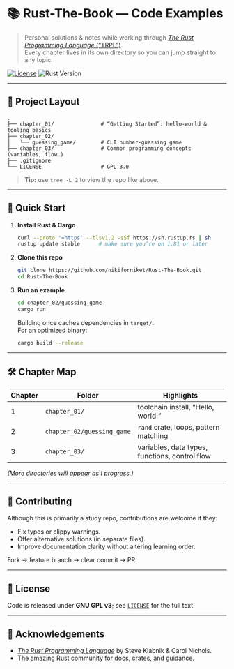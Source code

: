 # 📚 Rust-The-Book — Code Examples

> Personal solutions & notes while working through [_The Rust Programming Language_ (“TRPL”)](https://doc.rust-lang.org/stable/book/).  
> Every chapter lives in its own directory so you can jump straight to any topic.

[![License](https://img.shields.io/badge/License-GPLv3-blue.svg)](LICENSE)
![Rust Version](https://img.shields.io/badge/rustc-1.81%2B-orange)

---

## 📂 Project Layout

```text
.
├── chapter_01/               # “Getting Started”: hello‑world & tooling basics
├── chapter_02/
│   └── guessing_game/        # CLI number‑guessing game
├── chapter_03/               # Common programming concepts (variables, flow…)
├── .gitignore
└── LICENSE                   # GPL‑3.0
```

> **Tip:** use `tree -L 2` to view the repo like above.

---

## 🚀 Quick Start

1. **Install Rust & Cargo**

   ```bash
   curl --proto '=https' --tlsv1.2 -sSf https://sh.rustup.rs | sh
   rustup update stable      # make sure you’re on 1.81 or later
   ```

2. **Clone this repo**

   ```bash
   git clone https://github.com/nikiforniket/Rust-The-Book.git
   cd Rust-The-Book
   ```

3. **Run an example**

   ```bash
   cd chapter_02/guessing_game
   cargo run
   ```

   Building once caches dependencies in `target/`.  
   For an optimized binary:

   ```bash
   cargo build --release
   ```

---

## 🛠️ Chapter Map

| Chapter | Folder | Highlights |
|---------|--------|------------|
| 1 | `chapter_01/` | toolchain install, “Hello, world!” |
| 2 | `chapter_02/guessing_game` | `rand` crate, loops, pattern matching |
| 3 | `chapter_03/` | variables, data types, functions, control flow |

*(More directories will appear as I progress.)*

---

## 🤝 Contributing

Although this is primarily a study repo, contributions are welcome if they:

* Fix typos or clippy warnings.
* Offer alternative solutions (in separate files).
* Improve documentation clarity without altering learning order.

Fork → feature branch → clear commit → PR.

---

## 📜 License

Code is released under **GNU GPL v3**; see [`LICENSE`](./LICENSE) for the full text.

---

## 🙏 Acknowledgements

* [_The Rust Programming Language_](https://doc.rust-lang.org/stable/book/) by Steve Klabnik & Carol Nichols.
* The amazing Rust community for docs, crates, and guidance.